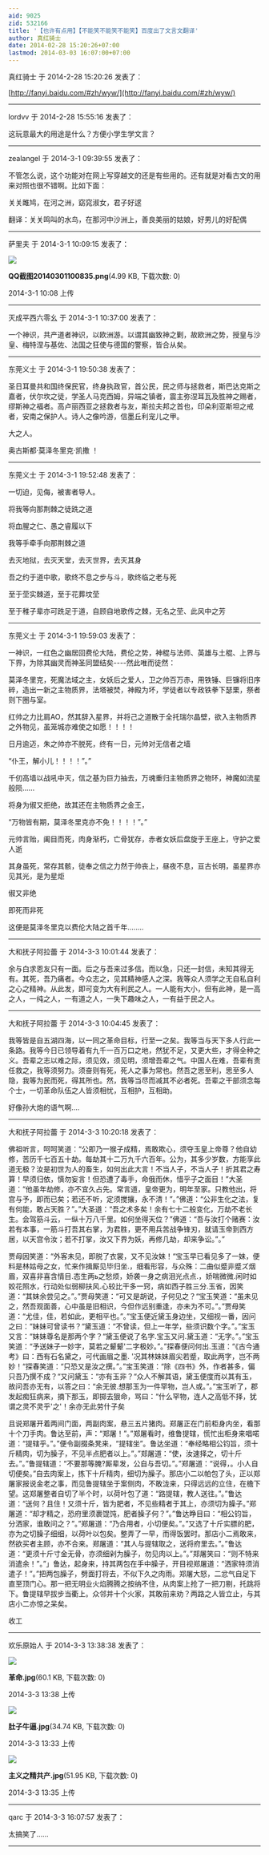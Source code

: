 ```yaml
---
aid: 9025
zid: 532166
title: '【也许有点用】【不能笑不能笑不能笑】百度出了文言文翻译'
author: 真红骑士
date: 2014-02-28 15:20:26+07:00
lastmod: 2014-03-03 16:07:00+07:00
---
```


真红骑士 于 2014-2-28 15:20:26 发表了：

[http://fanyi.baidu.com/#zh/wyw/](http://fanyi.baidu.com/#zh/wyw/)

---------

lordvv 于 2014-2-28 15:55:16 发表了：

这玩意最大的用途是什么？方便小学生学文言？

---------

zealangel 于 2014-3-1 09:39:55 发表了：

不管怎么说，这个功能对在网上写穿越文的还是有些用的。还有就是对看古文的用来对照也很不错啊。比如下面：

关关雎鸠，在河之洲，窈窕淑女，君子好逑

翻译：关关鸣叫的水鸟，在那河中沙洲上，善良美丽的姑娘，好男儿的好配偶

---------

萨里夫 于 2014-3-1 10:09:15 发表了：

![](https://cdn.jsdelivr.net/gh/lzjluzijie/beichao@main/img/100851cz68540kggs6gp6t.png)



**QQ截图20140301100835.png**(4.99 KB, 下载次数: 0)



2014-3-1 10:08 上传

---------

灭成平西六零幺 于 2014-3-1 10:37:00 发表了：

一个神识，共产道者神识，以欧洲游。以谓其幽致神之剿，故欧洲之势，授皇与沙皇、梅特涅与基佐、法国之狂使与德国的警察，皆合从矣。

---------

东莞义士 于 2014-3-1 19:50:38 发表了：

圣日耳曼共和国终保民官，终身执政官，首公民，民之师与拯救者，斯巴达克斯之嘉者，伏尔坎之徒，学圣人马克西姆，异端之镇者，震主弥涅耳瓦及胜神之赐者，缪斯神之福者。高卢丽西亚之拯救者与友，斯拉夫邦之首也，印朵利亚斯坦之戒者，安南之保护人。诗人之像吟游，信墨丘利宠儿之甲。

大之人。

奥古斯都·莫泽冬里克·凯撒 ！

---------

东莞义士 于 2014-3-1 19:52:48 发表了：

一切迫，见侮，被害者导人。

将我等向那荆棘之徒跣之道

将血腥之仁、愚之睿履以下

我等手牵手向那荆棘之道

去灭地狱，去灭天堂，去灭世界，去灭其身

吾之约于道中歌，歌终不息之步与斗，歌终临之老与死

至于茔实棘道，至于花葬坟茔

至于稚子辈亦可跣足于道，自顾自地歌传之棘，无名之茔、此风中之芳

---------

东莞义士 于 2014-3-1 19:59:03 发表了：

一神识，一红色之幽居回费伦大陆，费伦之势，神棍与法师、英雄与土棍、上界与下界，为除其幽灵而神圣同盟结矣----然此唯而徒然：

莫泽冬里克，死魔法域之主，女妖后之爱人，卫之帅百万赤，用铁锤、巨镰将旧序碎，造出一新之主物质界，法塔被焚，神殿为坏，学徒者以专政铁拳下瑟栗，祭者则下圈与室。

红帅之力比肩AO，然其辞入星界，并将己之道散于全托瑞尔晶壁，欲入主物质界之外物见，虽笼城亦难使之如愿！！！！

日月逾迈，朱之帅亦不脱死，终有一日，元帅对无信者之墙

“仆王，解小儿！！！！”。”

千仞高墙以战吼中灭，信之基为巨力抽去，万魂重归主物质界之物环，神魔如流星般陨......

将身为俶又拒绝，故其还在主物质界之金王，

“万物皆有期，莫泽冬里克亦不免！！！！”。”

元帅言贻，阖目而死，肉身渐朽，亡骨犹存，赤者女妖后盘旋于王座上，守护之爱人逝

其身虽死，常存其骸，徒奉之信之力然于帅丧上，昼夜不息，亘古长明，虽星界亦见其光，是为星炬

俶又非绝

即死而非死

这便是莫泽冬里克以费伦大陆之首千年........

---------

大和抚子阿拉蕾 于 2014-3-3 10:01:44 发表了：

余与白求恩友只有一面。后之与吾来过多信。而以急，只还一封信，未知其得无有。其死，吾乃痛者。今众志之，见其精神感人之深。我等众人须学之无自私自利之心之精神。从此发，即可变为大有利民之人。一人能有大小，但有此神，是一高之人，一纯之人，一有道之人，一失下趣味之人，一有益于民之人。

---------

大和抚子阿拉蕾 于 2014-3-3 10:04:45 发表了：

我等皆是自五湖四海，以一同之革命目标，行至一之矣。我等当与天下多人行此一条路。我等今日已领导着有九千一百万口之地，然犹不足，又更大些，才得全种之义。吾辈之志以难之际，须见效，须见明，须增吾辈之气。中国人在难，吾辈有责任救之，我等须努力。须奋则有死，死人之事为常也。然吾之思至利，思至多人隐，我等为民而死，得其所也。然，我等当尽而减其不必者死。吾辈之干部须念每个士，一切革命队伍之人皆须相忧，互相护，互相助。

好像孙大炮的语气啊....

---------

大和抚子阿拉蕾 于 2014-3-3 10:20:18 发表了：

佛祖听言，呵呵笑道：“公即乃一猴子成精，焉敢欺心，须夺玉皇上帝尊？他自幼修，苦历千七百五十劫。每劫其十二万九千六百年。公为，其多少岁数，方能享此道无极？汝是初世为人的畜生，如何出此大言！不当人子，不当人子！折其君之寿算！早须归依，慎勿妄言！但恐遭了毒手，命俄而休，惜乎子之面目！”大圣道：“他虽年劫修，亦不宜久占先。常言道，皇帝更为，明年至家。只教他出，将宫与予，即而已矣；若还不听，定须搅攘，永不清！”。”佛道：“公非生化之法，复有何能，敢占天胜？”。”大圣道：“吾之术多矣！余有七十二般变化，万劫不老长生。会驾筋斗云，一纵十万八千里。如何坐得天位？”佛道：“吾与汝打个赌赛：汝若有本事，一筋斗打吾其右掌，为君胜，更不用兵苦战争锋刃，就请玉帝到西方居，以天宫令汝；若不打掌，汝又下界为妖，再修几劫，却来争讼。”。”

贾母因笑道：“外客未见，即脱了衣裳，又不见汝妹！“宝玉早已看见多了一妹，便料是林姑母之女，忙来作揖厮见毕归坐.，细看形容，与众殊：二曲似蹙非蹙ズ烟眉，双喜非喜含情目.态生两ь之愁烦，娇袭一身之病泪光点点.，娇喘微微.闲时如姣花照水，行动处似弱柳扶风.心较比干多一窍，病如西子胜三分.玉省，因笑道：“其妹余尝见之。”。”贾母笑道：“可又是胡说，子何见之？“宝玉笑道：“虽未见之，然吾观面善，心中虽是旧相识，今但作远别重逢，亦未为不可。”。”贾母笑道：“尤佳，佳，若如此，更相平也。”。”宝玉便近黛玉身边坐，又细视一番，因问之曰：“妹妹可曾读书？“黛玉道：“不曾读，但上一年学，些须识数个字。”。”宝玉又言：“妹妹尊名是那两个字？“黛玉便说了名字.宝玉又问.黛玉道：“无字。”。”宝玉笑道：“予送妹子一妙字，莫若之颦颦'二字极妙。”。”探春便问何出.玉道：“《古今通考》曰：西有石名黛之，可代画眉之墨. '况其林妹妹眉尖若蹙，取此两字，岂不两妙！“探春笑道：“只恐又是汝之撰。”。”宝玉笑道：“除《四书》外，作者甚多，偏只吾乃撰不成？“又问黛玉：“亦有玉非？“众人不解其语，黛玉便度而以其有玉，故问吾亦无有，以答之曰：“余无彼.想那玉为一件罕物，岂人或。”。”宝玉听了，郡发起痴狂病来，摘下那玉，即掷去狠命，骂曰：“什么罕物，连人之高低不择，犹谓之灵不灵乎'之'！余亦无此劳什子矣

且说郑屠开着两间门面，两副肉案，悬三五片猪肉。郑屠正在门前柜身内坐，看那十个刀手肉。鲁达至前，声：“郑屠！”。”郑屠看时，维鲁提辖，慌忙出柜身来唱喏道：“提辖乎。”。”便令副掇条凳来，“提辖坐”。鲁达坐道：“奉经略相公钧旨，须十斤精肉，切为臊子，不见半点肥者以上。”。”郑屠道：“使，汝速择之，切十斤去。”。”鲁提辖道：“不要那等腌?厮辈发，公自与吾切。”。”郑屠道：“说得，。小人自切便矣。”自去肉案上，拣下十斤精肉，细切为臊子。那店小二以帕包了头，正以郑屠家报说金老之事，而见鲁提辖坐于案侧肉，不敢泷来，只得远远的立住，在檐下望。这郑屠整者自切了半个时，以荷叶包了道：“路提辖，教人送往。”。”鲁达道：“送何？且住！又须十斤，皆为肥者，不见些精者于其上，亦须切为臊子。”郑屠道：“却才精之，恐府里须裹馄饨，肥者臊子何？”。”鲁达睁目曰：“相公钧旨，分洒家，谁敢问之？”。”郑屠道：“乃合用者，小切便矣。”。”又选了十斤实膘的肥，亦为之切臊子细细，以荷叶以包矣。整弄了一早，而得饭罢时。那店小二焉敢来，然欲买者主顾，亦不合来。郑屠道：“其人与提辖取之，送将府里去。”。”鲁达道：“更须十斤寸金无骨，亦须细剁为臊子，勿见肉以上。”。”郑屠笑曰：“则不特来消遣余！”。”」鲁达，起身来，持其两包在手中臊子，开目视郑屠道：“洒家特须消遣子！”。”把两包臊子，劈面打将去，不似下久之肉雨。郑屠大怒，二忿气自足下直至顶门心。那一把无明业火焰腾腾之按纳不住，从肉案上抢了一把刀剔，托跳将下。鲁提辖早拔步当衢上。众邻并十个火家，其敢前来劝？两路之人皆立止，与其店小二亦惊之呆矣。

收工

---------

欢乐原始人 于 2014-3-3 13:38:38 发表了：

![](https://cdn.jsdelivr.net/gh/lzjluzijie/beichao@main/img/133812pqqt064q3dur43td.jpg)



**革命.jpg**(60.1 KB, 下载次数: 0)



2014-3-3 13:38 上传



![](https://cdn.jsdelivr.net/gh/lzjluzijie/beichao@main/img/133345bjzedj5afzlm3lwj.jpg)



**肚子牛逼.jpg**(34.74 KB, 下载次数: 0)



2014-3-3 13:33 上传



![](https://cdn.jsdelivr.net/gh/lzjluzijie/beichao@main/img/133552n36iss6z6jjsccou.jpg)



**主义之精共产.jpg**(51.95 KB, 下载次数: 0)



2014-3-3 13:35 上传

---------

qarc 于 2014-3-3 16:07:57 发表了：

太搞笑了……

---------

